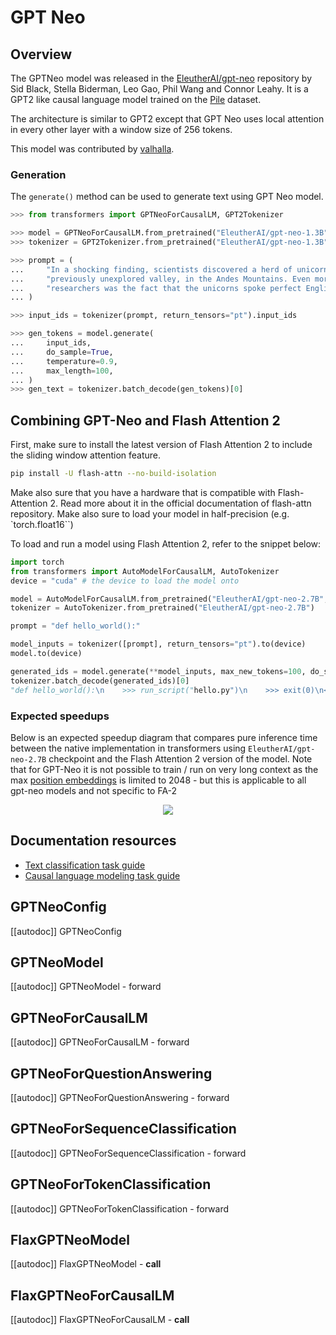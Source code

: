 <!--Copyright 2021 The HuggingFace Team. All rights reserved.

Licensed under the Apache License, Version 2.0 (the "License"); you may not use this file except in compliance with
the License. You may obtain a copy of the License at

http://www.apache.org/licenses/LICENSE-2.0

Unless required by applicable law or agreed to in writing, software distributed under the License is distributed on
an "AS IS" BASIS, WITHOUT WARRANTIES OR CONDITIONS OF ANY KIND, either express or implied. See the License for the
specific language governing permissions and limitations under the License.

⚠️ Note that this file is in Markdown but contain specific syntax for our doc-builder (similar to MDX) that may not be
rendered properly in your Markdown viewer.

-->

# GPT Neo

## Overview

The GPTNeo model was released in the [EleutherAI/gpt-neo](https://github.com/EleutherAI/gpt-neo) repository by Sid
Black, Stella Biderman, Leo Gao, Phil Wang and Connor Leahy. It is a GPT2 like causal language model trained on the
[Pile](https://pile.eleuther.ai/) dataset.

The architecture is similar to GPT2 except that GPT Neo uses local attention in every other layer with a window size of
256 tokens.

This model was contributed by [valhalla](https://huggingface.co/valhalla).

### Generation

The `generate()` method can be used to generate text using GPT Neo model.

```python
>>> from transformers import GPTNeoForCausalLM, GPT2Tokenizer

>>> model = GPTNeoForCausalLM.from_pretrained("EleutherAI/gpt-neo-1.3B")
>>> tokenizer = GPT2Tokenizer.from_pretrained("EleutherAI/gpt-neo-1.3B")

>>> prompt = (
...     "In a shocking finding, scientists discovered a herd of unicorns living in a remote, "
...     "previously unexplored valley, in the Andes Mountains. Even more surprising to the "
...     "researchers was the fact that the unicorns spoke perfect English."
... )

>>> input_ids = tokenizer(prompt, return_tensors="pt").input_ids

>>> gen_tokens = model.generate(
...     input_ids,
...     do_sample=True,
...     temperature=0.9,
...     max_length=100,
... )
>>> gen_text = tokenizer.batch_decode(gen_tokens)[0]
```


## Combining GPT-Neo and Flash Attention 2

First, make sure to install the latest version of Flash Attention 2 to include the sliding window attention feature.

```bash
pip install -U flash-attn --no-build-isolation
```

Make also sure that you have a hardware that is compatible with Flash-Attention 2. Read more about it in the official documentation of flash-attn repository. Make also sure to load your model in half-precision (e.g. `torch.float16``)

To load and run a model using Flash Attention 2, refer to the snippet below:

```python
import torch
from transformers import AutoModelForCausalLM, AutoTokenizer
device = "cuda" # the device to load the model onto

model = AutoModelForCausalLM.from_pretrained("EleutherAI/gpt-neo-2.7B", torch_dtype=torch.float16, use_flash_attention_2=True)
tokenizer = AutoTokenizer.from_pretrained("EleutherAI/gpt-neo-2.7B")

prompt = "def hello_world():"

model_inputs = tokenizer([prompt], return_tensors="pt").to(device)
model.to(device)

generated_ids = model.generate(**model_inputs, max_new_tokens=100, do_sample=True)
tokenizer.batch_decode(generated_ids)[0]
"def hello_world():\n    >>> run_script("hello.py")\n    >>> exit(0)\n<|endoftext|>"
```

### Expected speedups

Below is an expected speedup diagram that compares pure inference time between the native implementation in transformers using `EleutherAI/gpt-neo-2.7B` checkpoint and the Flash Attention 2 version of the model.
Note that for GPT-Neo it is not possible to train / run on very long context as the max [position embeddings](https://huggingface.co/EleutherAI/gpt-neo-2.7B/blob/main/config.json#L58 ) is limited to 2048 - but this is applicable to all gpt-neo models and not specific to FA-2

<div style="text-align: center">
<img src="https://user-images.githubusercontent.com/49240599/272241893-b1c66b75-3a48-4265-bc47-688448568b3d.png">
</div>


## Documentation resources

- [Text classification task guide](../tasks/sequence_classification)
- [Causal language modeling task guide](../tasks/language_modeling)

## GPTNeoConfig

[[autodoc]] GPTNeoConfig

## GPTNeoModel

[[autodoc]] GPTNeoModel
    - forward

## GPTNeoForCausalLM

[[autodoc]] GPTNeoForCausalLM
    - forward

## GPTNeoForQuestionAnswering

[[autodoc]] GPTNeoForQuestionAnswering
    - forward

## GPTNeoForSequenceClassification

[[autodoc]] GPTNeoForSequenceClassification
    - forward

## GPTNeoForTokenClassification

[[autodoc]] GPTNeoForTokenClassification
    - forward

## FlaxGPTNeoModel

[[autodoc]] FlaxGPTNeoModel
    - __call__

## FlaxGPTNeoForCausalLM

[[autodoc]] FlaxGPTNeoForCausalLM
    - __call__
